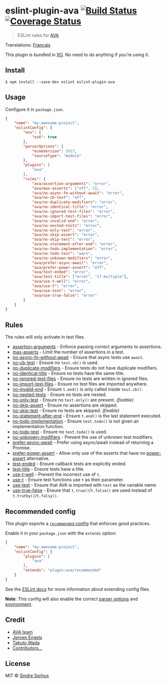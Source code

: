 # eslint-plugin-ava [![Build Status](https://travis-ci.org/avajs/eslint-plugin-ava.svg?branch=master)](https://travis-ci.org/avajs/eslint-plugin-ava) [![Coverage Status](https://coveralls.io/repos/github/avajs/eslint-plugin-ava/badge.svg?branch=master)](https://coveralls.io/github/avajs/eslint-plugin-ava?branch=master)

> ESLint rules for [AVA](https://ava.li)

Translations: [Français](https://github.com/avajs/ava-docs/blob/master/fr_FR/related/eslint-plugin-ava/readme.md)

This plugin is bundled in [XO](https://github.com/xojs/xo). No need to do anything if you're using it.


## Install

```
$ npm install --save-dev eslint eslint-plugin-ava
```


## Usage

Configure it in `package.json`.

```json
{
	"name": "my-awesome-project",
	"eslintConfig": {
		"env": {
			"es6": true
		},
		"parserOptions": {
			"ecmaVersion": 2017,
			"sourceType": "module"
		},
		"plugins": [
			"ava"
		],
		"rules": {
			"ava/assertion-arguments": "error",
			"ava/max-asserts": ["off", 5],
			"ava/no-async-fn-without-await": "error",
			"ava/no-cb-test": "off",
			"ava/no-duplicate-modifiers": "error",
			"ava/no-identical-title": "error",
			"ava/no-ignored-test-files": "error",
			"ava/no-import-test-files": "error",
			"ava/no-invalid-end": "error",
			"ava/no-nested-tests": "error",
			"ava/no-only-test": "error",
			"ava/no-skip-assert": "error",
			"ava/no-skip-test": "error",
			"ava/no-statement-after-end": "error",
			"ava/no-todo-implementation": "error",
			"ava/no-todo-test": "warn",
			"ava/no-unknown-modifiers": "error",
			"ava/prefer-async-await": "error",
			"ava/prefer-power-assert": "off",
			"ava/test-ended": "error",
			"ava/test-title": ["error", "if-multiple"],
			"ava/use-t-well": "error",
			"ava/use-t": "error",
			"ava/use-test": "error",
			"ava/use-true-false": "error"
		}
	}
}
```


## Rules

The rules will only activate in test files.

- [assertion-arguments](docs/rules/assertion-arguments.md) - Enforce passing correct arguments to assertions.
- [max-asserts](docs/rules/max-asserts.md) - Limit the number of assertions in a test.
- [no-async-fn-without-await](docs/rules/no-async-fn-without-await.md) - Ensure that async tests use `await`.
- [no-cb-test](docs/rules/no-cb-test.md) - Ensure no `test.cb()` is used.
- [no-duplicate-modifiers](docs/rules/no-duplicate-modifiers.md) - Ensure tests do not have duplicate modifiers.
- [no-identical-title](docs/rules/no-identical-title.md) - Ensure no tests have the same title.
- [no-ignored-test-files](docs/rules/no-ignored-test-files.md) - Ensure no tests are written in ignored files.
- [no-import-test-files](docs/rules/no-import-test-files.md) - Ensure no test files are imported anywhere.
- [no-invalid-end](docs/rules/no-invalid-end.md) - Ensure `t.end()` is only called inside `test.cb()`.
- [no-nested-tests](docs/rules/no-nested-tests.md) - Ensure no tests are nested.
- [no-only-test](docs/rules/no-only-test.md) - Ensure no `test.only()` are present. *(fixable)*
- [no-skip-assert](docs/rules/no-skip-assert.md) - Ensure no assertions are skipped.
- [no-skip-test](docs/rules/no-skip-test.md) - Ensure no tests are skipped. *(fixable)*
- [no-statement-after-end](docs/rules/no-statement-after-end.md) - Ensure `t.end()` is the last statement executed.
- [no-todo-implementation](docs/rules/no-todo-implementation.md) - Ensure `test.todo()` is not given an implementation function.
- [no-todo-test](docs/rules/no-todo-test.md) - Ensure no `test.todo()` is used.
- [no-unknown-modifiers](docs/rules/no-unknown-modifiers.md) - Prevent the use of unknown test modifiers.
- [prefer-async-await](docs/rules/prefer-async-await.md) - Prefer using async/await instead of returning a Promise.
- [prefer-power-assert](docs/rules/prefer-power-assert.md) - Allow only use of the asserts that have no [power-assert](https://github.com/power-assert-js/power-assert) alternative.
- [test-ended](docs/rules/test-ended.md) - Ensure callback tests are explicitly ended.
- [test-title](docs/rules/test-title.md) - Ensure tests have a title.
- [use-t-well](docs/rules/use-t-well.md) - Prevent the incorrect use of `t`.
- [use-t](docs/rules/use-t.md) - Ensure test functions use `t` as their parameter.
- [use-test](docs/rules/use-test.md) - Ensure that AVA is imported with `test` as the variable name.
- [use-true-false](docs/rules/use-true-false.md) - Ensure that `t.true()`/`t.false()` are used instead of `t.truthy()`/`t.falsy()`.


## Recommended config

This plugin exports a [`recommended` config](index.js) that enforces good practices.

Enable it in your `package.json` with the `extends` option:

```json
{
	"name": "my-awesome-project",
	"eslintConfig": {
		"plugins": [
			"ava"
		],
		"extends": "plugin:ava/recommended"
	}
}
```

See the [ESLint docs](http://eslint.org/docs/user-guide/configuring#extending-configuration-files) for more information about extending config files.

**Note**: This config will also enable the correct [parser options](http://eslint.org/docs/user-guide/configuring#specifying-parser-options) and [environment](http://eslint.org/docs/user-guide/configuring#specifying-environments).


## Credit

- [AVA team](https://github.com/avajs/ava#team)
- [Jeroen Engels](https://github.com/jfmengels)
- [Takuto Wada](https://github.com/twada)
- [Contributors…](https://github.com/avajs/eslint-plugin-ava/graphs/contributors)


## License

MIT © [Sindre Sorhus](https://sindresorhus.com)
